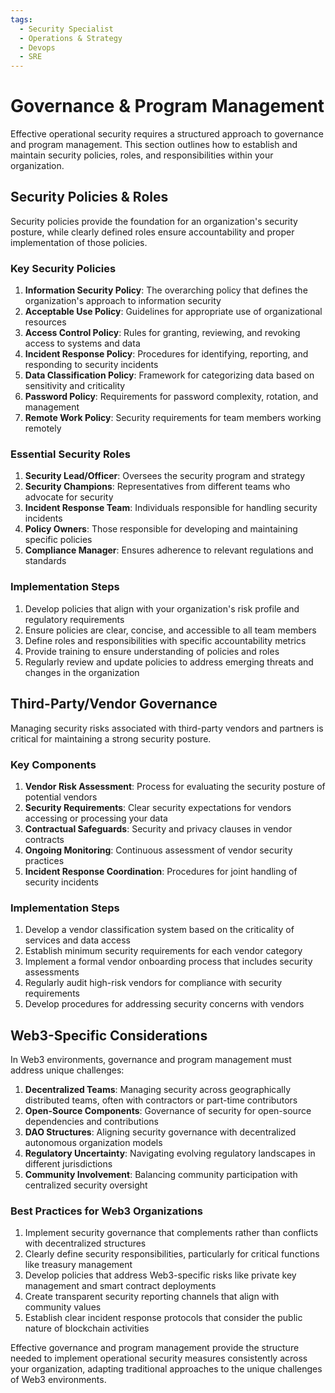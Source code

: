 ```yaml
---
tags:
  - Security Specialist
  - Operations & Strategy
  - Devops
  - SRE
---
```


# Governance & Program Management

Effective operational security requires a structured approach to governance and program management. This section outlines how to establish and maintain security policies, roles, and responsibilities within your organization.

## Security Policies & Roles

Security policies provide the foundation for an organization's security posture, while clearly defined roles ensure accountability and proper implementation of those policies.

### Key Security Policies

1. **Information Security Policy**: The overarching policy that defines the organization's approach to information security
2. **Acceptable Use Policy**: Guidelines for appropriate use of organizational resources
3. **Access Control Policy**: Rules for granting, reviewing, and revoking access to systems and data
4. **Incident Response Policy**: Procedures for identifying, reporting, and responding to security incidents
5. **Data Classification Policy**: Framework for categorizing data based on sensitivity and criticality
6. **Password Policy**: Requirements for password complexity, rotation, and management
7. **Remote Work Policy**: Security requirements for team members working remotely

### Essential Security Roles

1. **Security Lead/Officer**: Oversees the security program and strategy
2. **Security Champions**: Representatives from different teams who advocate for security
3. **Incident Response Team**: Individuals responsible for handling security incidents
4. **Policy Owners**: Those responsible for developing and maintaining specific policies
5. **Compliance Manager**: Ensures adherence to relevant regulations and standards

### Implementation Steps

1. Develop policies that align with your organization's risk profile and regulatory requirements
2. Ensure policies are clear, concise, and accessible to all team members
3. Define roles and responsibilities with specific accountability metrics
4. Provide training to ensure understanding of policies and roles
5. Regularly review and update policies to address emerging threats and changes in the organization

## Third-Party/Vendor Governance

Managing security risks associated with third-party vendors and partners is critical for maintaining a strong security posture.

### Key Components

1. **Vendor Risk Assessment**: Process for evaluating the security posture of potential vendors
2. **Security Requirements**: Clear security expectations for vendors accessing or processing your data
3. **Contractual Safeguards**: Security and privacy clauses in vendor contracts
4. **Ongoing Monitoring**: Continuous assessment of vendor security practices
5. **Incident Response Coordination**: Procedures for joint handling of security incidents

### Implementation Steps

1. Develop a vendor classification system based on the criticality of services and data access
2. Establish minimum security requirements for each vendor category
3. Implement a formal vendor onboarding process that includes security assessments
4. Regularly audit high-risk vendors for compliance with security requirements
5. Develop procedures for addressing security concerns with vendors

## Web3-Specific Considerations

In Web3 environments, governance and program management must address unique challenges:

1. **Decentralized Teams**: Managing security across geographically distributed teams, often with contractors or part-time contributors
2. **Open-Source Components**: Governance of security for open-source dependencies and contributions
3. **DAO Structures**: Aligning security governance with decentralized autonomous organization models
4. **Regulatory Uncertainty**: Navigating evolving regulatory landscapes in different jurisdictions
5. **Community Involvement**: Balancing community participation with centralized security oversight

### Best Practices for Web3 Organizations

1. Implement security governance that complements rather than conflicts with decentralized structures
2. Clearly define security responsibilities, particularly for critical functions like treasury management
3. Develop policies that address Web3-specific risks like private key management and smart contract deployments
4. Create transparent security reporting channels that align with community values
5. Establish clear incident response protocols that consider the public nature of blockchain activities

Effective governance and program management provide the structure needed to implement operational security measures consistently across your organization, adapting traditional approaches to the unique challenges of Web3 environments. 
